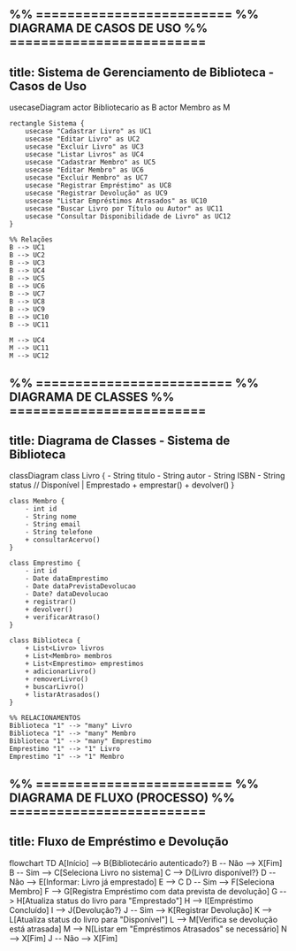 %% =========================
%% DIAGRAMA DE CASOS DE USO
%% =========================
---
title: Sistema de Gerenciamento de Biblioteca - Casos de Uso
---
usecaseDiagram
    actor Bibliotecario as B
    actor Membro as M

    rectangle Sistema {
        usecase "Cadastrar Livro" as UC1
        usecase "Editar Livro" as UC2
        usecase "Excluir Livro" as UC3
        usecase "Listar Livros" as UC4
        usecase "Cadastrar Membro" as UC5
        usecase "Editar Membro" as UC6
        usecase "Excluir Membro" as UC7
        usecase "Registrar Empréstimo" as UC8
        usecase "Registrar Devolução" as UC9
        usecase "Listar Empréstimos Atrasados" as UC10
        usecase "Buscar Livro por Título ou Autor" as UC11
        usecase "Consultar Disponibilidade de Livro" as UC12
    }

    %% Relações
    B --> UC1
    B --> UC2
    B --> UC3
    B --> UC4
    B --> UC5
    B --> UC6
    B --> UC7
    B --> UC8
    B --> UC9
    B --> UC10
    B --> UC11

    M --> UC4
    M --> UC11
    M --> UC12
%% =========================
%% DIAGRAMA DE CLASSES
%% =========================
---
title: Diagrama de Classes - Sistema de Biblioteca
---
classDiagram
    class Livro {
        - String titulo
        - String autor
        - String ISBN
        - String status  // Disponível | Emprestado
        + emprestar()
        + devolver()
    }

    class Membro {
        - int id
        - String nome
        - String email
        - String telefone
        + consultarAcervo()
    }

    class Emprestimo {
        - int id
        - Date dataEmprestimo
        - Date dataPrevistaDevolucao
        - Date? dataDevolucao
        + registrar()
        + devolver()
        + verificarAtraso()
    }

    class Biblioteca {
        + List<Livro> livros
        + List<Membro> membros
        + List<Emprestimo> emprestimos
        + adicionarLivro()
        + removerLivro()
        + buscarLivro()
        + listarAtrasados()
    }

    %% RELACIONAMENTOS
    Biblioteca "1" --> "many" Livro
    Biblioteca "1" --> "many" Membro
    Biblioteca "1" --> "many" Emprestimo
    Emprestimo "1" --> "1" Livro
    Emprestimo "1" --> "1" Membro
%% =========================
%% DIAGRAMA DE FLUXO (PROCESSO)
%% =========================
---
title: Fluxo de Empréstimo e Devolução
---
flowchart TD
    A[Início] --> B{Bibliotecário autenticado?}
    B -- Não --> X[Fim]
    B -- Sim --> C[Seleciona Livro no sistema]
    C --> D{Livro disponível?}
    D -- Não --> E[Informar: Livro já emprestado]
    E --> C
    D -- Sim --> F[Seleciona Membro]
    F --> G[Registra Empréstimo com data prevista de devolução]
    G --> H[Atualiza status do livro para "Emprestado"]
    H --> I[Empréstimo Concluído]
    I --> J{Devolução?}
    J -- Sim --> K[Registrar Devolução]
    K --> L[Atualiza status do livro para "Disponível"]
    L --> M[Verifica se devolução está atrasada]
    M --> N[Listar em "Empréstimos Atrasados" se necessário]
    N --> X[Fim]
    J -- Não --> X[Fim]